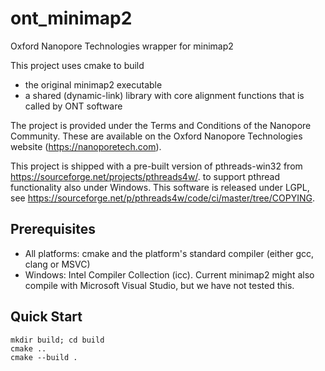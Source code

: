  ont_minimap2
 ============
 
 Oxford Nanopore Technologies wrapper for minimap2
 
 This project uses cmake to build
 * the original minimap2 executable
 * a shared (dynamic-link) library with core alignment functions that is called by ONT software

The project is provided under the Terms and Conditions of the Nanopore Community.
These are available on the Oxford Nanopore Technologies website (https://nanoporetech.com).

This project is shipped with a pre-built version of pthreads-win32 from https://sourceforge.net/projects/pthreads4w/.
to support pthread functionality also under Windows. This software is released under LGPL, see
https://sourceforge.net/p/pthreads4w/code/ci/master/tree/COPYING.

Prerequisites
-------------
* All platforms: cmake and the platform's standard compiler (either gcc, clang or MSVC)
* Windows: Intel Compiler Collection (icc). Current minimap2 might also compile with Microsoft Visual Studio,
  but we have not tested this.

Quick Start
-----------
 
    mkdir build; cd build
    cmake ..
    cmake --build .
